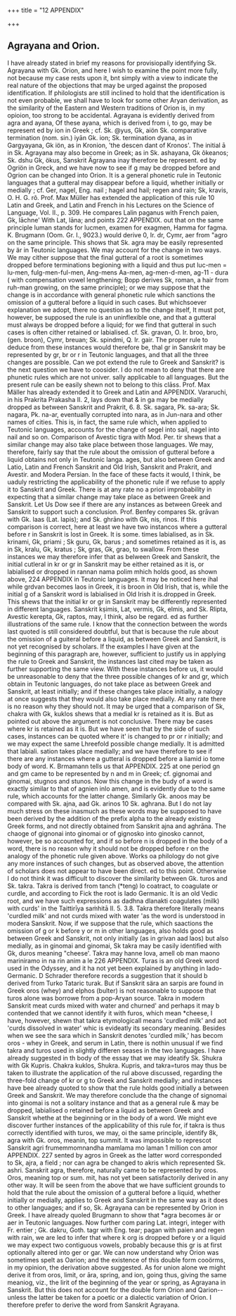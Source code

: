 +++
title = "12 APPENDIX"

+++
## Agrayana and Orion. 
I have already stated in brief my reasons for provisiopally identifying Sk. Agrayana with Gk. Orion, and here I wish to examine the point more fully, not because my case rests upon it, bnt simply with a view to indicate the real nature of the objections that may be urged against the proposed identification. If philologists are still inclined to hold that the identification is not even probable, we shall have to look for some other Aryan derivation, as the similarity of the Eastern and Western traditions of Orion is, in my opioion, too strong to be accidental. 
Agrayana is evidently derived from agra and ayana, Of these ayana, which is derived from i, to go, may be represent ed by ion in Greek ; cf. Sk. @yus, Gk, aiön Sk. comparative termination (nom. sin.) iyān Gk. ion; Sk. termination dyana, as in Gargyayana, Gk iön, as in Kronion, 'the descen dant of Kronos'. The initial ā in Sk. Agrayana may also become in Greek; as in Sk. ashayana, Gk õkeanos; Sk. dshu Gk, ökus, Sanskrit Ägrayana inay therefore be represent. ed by Ogriön in Greck, and we have now to see if g may be dropped before and Ogrion can be changed into Orion. It is a general phonetic rule in Teutonic languages that a gutteral may disappear before a liquid, whether initially or medially ; cf. Ger, nagel, Eng. nail ; hagel and hail; regen and rain; Sk, kravis, O. H. G. rõ. Prof. Max Müller has extended the application of this rule 10 Latin and Greek, and Latin and French in his Lectures on the Science of Language, Vol. II., p. 309. He compares Lalin paganus with French paien, Gk, lāchne' With Lat, lāna; and points 222 
APPENDIX. 
out that on the same principle luman stands for lucmen, examen for exagmen, Hamma for fagma. K. Brugmann (Oom. Gr. I., 9023.) would derive 0, Ir. dr, Cymr, aer from "agro on the same principle. This shows that Sk. agra may be easily represented by är in Teutonic languages. We may account for the change in two ways. We may cither suppose that the final gutteral of a root is sometimes dropped before terminations begioning with a liquid and thus put luc-men = lu-men, fulg-men-ful-men, Ang-mens Aa-men, ag-men-d-men, ag-11 - dura ( with compensation vowel lengthening; Bopp derives Sk, roman, a hair from ruh-man growing, on the same principle); or we may suppose that the change is in accordance with general phonetic rule which sanctions the omission of a gutteral before a liquid in such cases. But whichsoever explanation we adopt, there no question as to the change itself, It must pot, however, be supposed the rule is an uninflexible one, and that a gutteral must always be dropped before a liquid; for we find that gutteral in such cases is often cither retained or labialised. cf. Sk. gravan, O. Ir. broo, bro, (gen. broon), Cymr, breuan; Sk. spindmi, Q. Ir. gair. The proper rule to deduce from these instances would therefore be, thal gr in Sanskrit may be represented by gr, br or r in Teutonic languages, and that all the three changes are possible. 
Can we pot extend the rule to Greek and Sanskrit? is the next question we have to coosider. I do not mean to deny that there are phunetic rules which are not univer. sally applicable to all languages. But the present rule can be easily shewn not to belong to this clāss. Prof. Max Mäller has already extended it to Greek and Latin and 
APPENDIX. 
Vararuchi, in his Prakrita Prakasha II. 2, lays down that & in ga may be medially dropped as between Sanskrit and Prakrit, 6. 8. Sk. sagara, Pk. sa-ara; Sk. nagara, Pk. na-ar, eventually corrupted into nara, as in Jun-nara and other names of cities. This is, in fact, the same rule which, when applied to Teutonic languages, accounts for the change of segel into sail, nagel into nail and so on. Comparison of Avestic tigra with Mod. Per. tir shews that a similar change may also take place between those languages. We may, therefore, fairly say that the rule about the omission of gutteral before a liquid obtains not only in Teutonic langa. ages, but also between Greek and Latio, Latin and French Sanskrit and Old Irish, Sanskrit and Prakrit, and Avestir. and Modera Persian. In the face of these facts it would, I think, be uaduly restricting the applicability of the phonetic rule if we refuse to apply it to Sanskrit and Greek. There is at any rate no a priori improbability in expecting that a similar change may take place as between Greek and Sanskrit. Let Us Dow see if there are any instances as between Greek and Sanskrit to support such a conclusion. 
Prof. Benfey compares Sk. grāvan with Gk. laas (Lat. lapis); and Sk. ghrāno with Gk, nis, rinos. If this comparison is correct, here at least we have two instancos where a gutteral before r in Sanskrit is lost in Greek. It is some. times labialised, as in Sk. krinami, Gk, priami ; Sk guru, Gk, barus ; and sometimes retained as it is, as in Sk, kralu, Gk, kratus ; Sk, gras, Gk, grao, to swallow. From these instances we may therefore infer that as belween Greek and Sanskrit, the initial cutleral in kr or gr in Sanskrit may be either retained as it is, or labialised or dropped in 
rannan nama polim mhich holds good, as shown above, 
224 
APPENDIX 
in Teutonic languages. It may be noticed here ihal while grdvan becomes laos in Greek, it is broon in Old Irish, that is, while the initial g of a Sanskrit word is labialised in Old Irish it is.dropped in Greek. This shews that the initial kr or gr in Sanskrit may be differently represented in different languages. Sanskrit kṣimis, Lat, vermis, Gk, elmis, and Sk. Rlipta, Avestic kerepta, Gk, raptos, may, I think, also be regard. ed as further illustrations of the same rule. I know that the connection between the words last quoted is still considered doubtful, but that is because the rule about the omission of a guiteral before a liquid, as between Greek and Sanskrit, is not yet recognised by scholars. If the examples I have given at the beginning of this paragraph are, however, sufficient to justify us in applying the rule to Greek and Sanskrit, the instances last cited may be taken as further supporting the same view. 
With these instances before us, it would be unreasonable to deny that the three possible changes of kr and gr, which obtain in Teutonic languages, do not take place as between Greek and Sanskrit, at least initially; and if these changes take place initially, a nalogy at once suggests that they would also take place medially. At any rate there is no reason why they should not. It may be urged that a comparison of Sk, chakra with Gk, kuklos shews that a medial kr is retained as it is. But as pointed out above the argument is not conclusive. There may be cases where kr is retained as it is. But we have seen that by the side of such cases, instances can be quoted where it' is changed to pr or r initially; and we may expect the same Lhreefold possible change medially. It is admitted that labiali. sation takes place medially; and we have therefore to see if there are any instances where a gutteral is dropped before a liamid io tome body of word. K. Brmamann tells us that 
APPENDIX. 
225 
at one period gn and gm came to be represented by n and m in Greek; cf. gignomai and ginomai, stugnos and stunos. Now this change in the budy of a word is exactly similar to that of agnien inlo amen, and is evidently due to the same rule, which accounts for the latter change. Similarly Gk. anoos may be compared with Sk. ajna, aad Gk. arinos 10 Sk. aghrana. But I do not lay much stress on these inasmuch as these words may be supposed to have been derived by the addition of the prefix alpha to the already existing Greek forms, and not directly obtained from Sanskrit ajna and aghrāna. The chaoge of gignonai into ginomai or of gignosko into ginosko cannot, however, be so accounted for, and if so before n is dropped in the body of a word, there is no reason why it should not be dropped before r on the analogy of the phonetic rule given above. Works oa philology do not give any more instances of such changes, but as observed above, the attention of scholars does not appear to have been direct. ed to this point. Otherwise I do not think it was difficult to discover the similarity between Gk. turos and Sk. takra. Takra is derived from tanch (\*teng) lo coatract, to coagulate or curdle, and according to Fick the root is Iado Germanic. It is an old Vedic root, and we have such expressions as dadhna dlanakti coagulates (milk) with curds' in the Taittirīya saṁhitā II. 5. 3.8. Takra therefore literally means 'curdled milk' and not curds mixed with water 'as the word is understood in modera Sanskrit. Now, if we suppose that the rule, which saactions the omission of g or k before y or m in other languages, also holds good as between Greek and Sanskrit, not only initially (as in grivan aad laos) but also medially, as in ginomai and ginomai, Sk takra may be casily identified with Gk, duros meaning "cheese'. Takra may 
hanne lova, amell ob man maono mariniramo in na rin anim 
a le 
226 
APPENDIX. 
Turas is an old Greek word used in the Odyssey, and it ha not yet been explained by anything in Iado-Germanic. D Schrader therefore records a suggestion that it should b derived from Turko Tataric turak. But if Sanskrit sära an sarpis are found in Greek oros (whey) and elphos (bulter) is not reasonable to suppose that turos alone was borrowe from a pop-Aryan source. Takra in modern Sanskrit meat 
curds mixed with water and churned' and perhaps it may b contended that we cannot identify it with furos, which mean \*cheese, I have, however, shewn that takra etymologicall means 'curdled milk' and aot 'curds dissolved in water' whic is evideatly its secondary meaning. Besides when we see the sara which in Sanskrit denotes 'curdled milk,' has becom oros - whey in Greek, and serum in Latin, there is nothin unusual if we find takra and turos used in slightly differen seases in the two languages. I have already suggested in th body of the essay that we may ideatify Sk. Shukra with Gk Kupris. Chakra kuklos, Shukra. Kupris, and takra=turos may thus be taken to illustrate the application of the rul above discussed, regarding the three-fold change of kr or g to Greek and Sanskrit medially; and instances have bee already quoted to show that the rule holds good initially a between Greek and Sanskrit. We may therefore conclude tha the change of signomai into ginomai is not a solitary instance and that as a general rule & may be dropped, labialised o retained before a liquid as between Greek and Sanskrit whethe at the beginning or in the body of a word. We might eve discover further instances of the applicability of this rule for, if takra is thus correctly identified with turos, we may, oi the same principle, identify 8k, agra with Gk. oros, meanin, top summit. It was impossible to represcot Sanskrit agri frumemmomnandha mamlama mo laman 1 million con amor 
APPENDIX. 
227 
sented by agros in Greek as the latter word corresponded to Sk, ajra, a field ; nor can agra be changed to akris which represented Sk. ashri. Sanskrit agra, therefore, naturally came to be represented by oros. Oros, meaning top or sum. mit, has not yet been satisfactorily derived in any other way. 
It will be seen from the above that we have sufficient grounds to hold that the rule about the omission of a gutteral before a liquid, whether initially or medially, applies to Greek and Sanskrit in the same way as it does to other languages; and if so, Sk. Agrayana can be represented by Orion in Greek. 
I have already quoled Brugmann to show that \*agra becomes är or aer in Teutonic languages. Now further com paring Lat. integri, integer with Fr. entier ; Gk. dakru, Goth. tagr with Eng. tear; pagan with paien and regen with rain, we are led to infer that where k org is dropped before y or a liquid we may expect two contiguous vowels, probably because this gr is at first optionally altered into ger or gar. We can now understand why Orion was sometimes spelt as Oarion; and the existence of this double form cooörms, in my opinion, the derivation above suggested. As for union alone we might derive it from oros, limit, or āra, spring, and ion, going thus, giving the same meaniog, viz., the lirit of the beginning of the year or spring, as Agrayana in Sanskrit. But this does not account for the double form Orion and Qarion--unless the latter be taken for a poetic or a dialectic variation of Orion. I therefore prefer to derive the word from Sanskrit Agrayana.